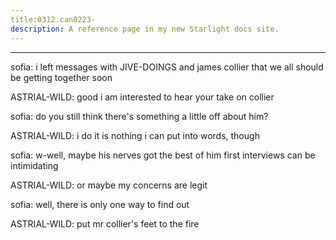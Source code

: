 ```yaml
---
title:0312.can0223-
description: A reference page in my new Starlight docs site.
---
```

----- 
sofia: i left messages with JIVE-DOINGS and james collier that we all should be 
getting together soon
 
ASTRIAL-WILD: good
 i am interested to hear your take on collier
 
sofia: do you still think there's something a little off about him? 
 
ASTRIAL-WILD: i do
 it is nothing i can put into words, though
 
sofia: w-well, maybe his nerves got the best of him
 first interviews can be 
intimidating
 
ASTRIAL-WILD: or maybe my concerns are legit
 
sofia: well, there is only one way to find out
 
ASTRIAL-WILD: put mr
 collier's feet to the fire
 
